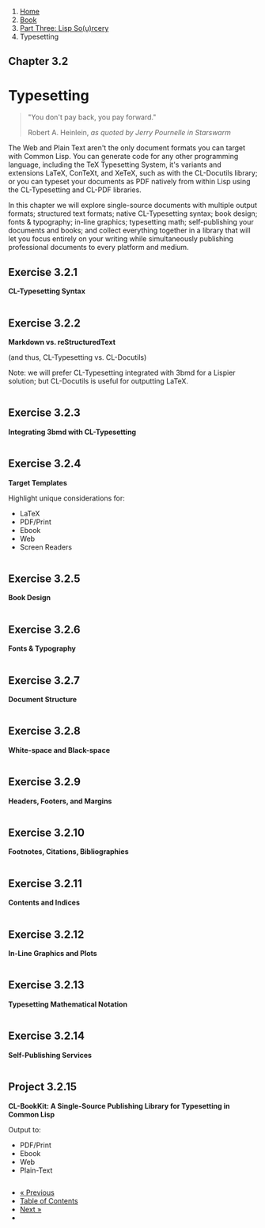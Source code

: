 <ol class="breadcrumb">
  <li><a href="/">Home</a></li>
  <li><a href="/book/">Book</a></li>
  <li><a href="/book/3-00-00-overview/">Part Three: Lisp So(u)rcery</a></li>
  <li class="active">Typesetting</li>
</ol>

## Chapter 3.2

# Typesetting

> "You don't pay back, you pay forward."
> <footer>Robert A. Heinlein, <em>as quoted by Jerry Pournelle in Starswarm</em></footer>

The Web and Plain Text aren't the only document formats you can target with Common Lisp.  You can generate code for any other programming language, including the TeX Typesetting System, it's variants and extensions LaTeX, ConTeXt, and XeTeX, such as with the CL-Docutils library; or you can typeset your documents as PDF natively from within Lisp using the CL-Typesetting and CL-PDF libraries.

In this chapter we will explore single-source documents with multiple output formats; structured text formats; native CL-Typesetting syntax; book design; fonts &amp; typography; in-line graphics; typesetting math; self-publishing your documents and books; and collect everything together in a library that will let you focus entirely on your writing while simultaneously publishing professional documents to every platform and medium.

## Exercise 3.2.1

**CL-Typesetting Syntax**

```lisp

```

## Exercise 3.2.2

**Markdown vs. reStructuredText**

(and thus, CL-Typesetting vs. CL-Docutils)

Note: we will prefer CL-Typesetting integrated with 3bmd for a Lispier solution; but CL-Docutils is useful for outputting LaTeX.

```lisp

```

## Exercise 3.2.3

**Integrating 3bmd with CL-Typesetting**

```lisp

```

## Exercise 3.2.4

**Target Templates**

Highlight unique considerations for:

* LaTeX
* PDF/Print
* Ebook
* Web
* Screen Readers

```lisp

```

## Exercise 3.2.5

**Book Design**

```lisp

```

## Exercise 3.2.6

**Fonts &amp; Typography**

```lisp

```

## Exercise 3.2.7

**Document Structure**

```lisp

```

## Exercise 3.2.8

**White-space and Black-space**

```lisp

```

## Exercise 3.2.9

**Headers, Footers, and Margins**

```lisp

```

## Exercise 3.2.10

**Footnotes, Citations, Bibliographies**

```lisp

```

## Exercise 3.2.11

**Contents and Indices**

```lisp

```

## Exercise 3.2.12

**In-Line Graphics and Plots**

```lisp

```

## Exercise 3.2.13

**Typesetting Mathematical Notation**

```lisp

```

## Exercise 3.2.14

**Self-Publishing Services**

```lisp

```

## Project 3.2.15

**CL-BookKit: A Single-Source Publishing Library for Typesetting in Common Lisp**

Output to:

* PDF/Print
* Ebook
* Web
* Plain-Text

```lisp

```

<ul class="pager">
  <li class="previous"><a href="/book/3-01-00-web-apps/">&laquo; Previous</a></li>
  <li><a href="/book/">Table of Contents</a></li>
  <li class="next"><a href="/book/3-03-00-mobile.md">Next &raquo;</a><li>
</ul>

